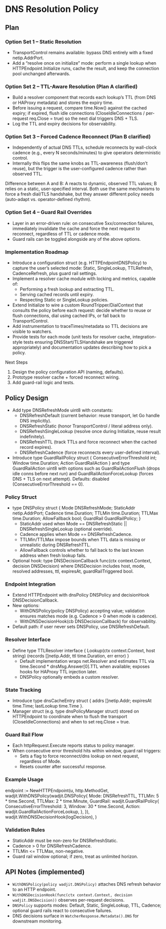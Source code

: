 # DNS Resolution Policy

## Plan

### Option Set 1 – Static Resolution

- TransportControl remains available: bypass DNS entirely with a fixed netip.AddrPort.
- Add a “resolve once on initialize” mode: perform a single lookup when HTTPEndpoint.Initialize runs, cache the result, and keep the connection pool
unchanged afterwards.

### Option Set 2 – TTL-Aware Resolution (Plan A clarified)
- Build a resolver component that records each lookup’s TTL (from DNS or HAProxy metadata) and stores the expiry time.
- Before issuing a request, compare time.Now() against the cached expiry; if expired, flush idle connections (CloseIdleConnections / per-request req.Close = true) so the next dial triggers DNS + TLS.
- Log the TTL and expiry decisions for observability.

### Option Set 3 – Forced Cadence Reconnect (Plan B clarified)
- Independently of actual DNS TTLs, schedule reconnects by wall-clock cadence (e.g., every N seconds/minutes) to give operators deterministic control.
- Internally this flips the same knobs as TTL-awareness (flush/don’t reuse), but the trigger is the user-configured cadence rather than observed TTL.

Difference between A and B: A reacts to dynamic, observed TTL values; B relies on a static, user-specified interval. Both use the same mechanisms to force a fresh dial/TLS handshake, but they answer different policy needs (auto-adapt vs. operator-defined rhythm).

### Option Set 4 – Guard Rail Overrides
- Layer in an error-driven rule: on consecutive 5xx/connection failures, immediately invalidate the cache and force the next request to reconnect, regardless of TTL or cadence mode.
- Guard rails can be toggled alongside any of the above options.

### Implementation Roadmap

- Introduce a configuration struct (e.g. HTTPEndpointDNSPolicy) to capture the user’s selected mode: Static, SingleLookup, TTLRefresh, CadenceRefresh, plus guard rail settings.
- Implement a resolver cache module with locking and metrics, capable of:
    - Performing a fresh lookup and extracting TTL.
    - Serving cached records until expiry.
    - Respecting Static or SingleLookup policies.
- Extend Initialize to wire a custom RoundTripper/DialContext that consults the policy before each request: decide whether to reuse or flush connections, dial using cached IPs, or fall back to TransportControl.
- Add instrumentation to traceTimes/metadata so TTL decisions are visible to watchers.
- Provide tests for each mode (unit tests for resolver cache, integration-style tests ensuring DNSStart/TLSHandshake are triggered appropriately) and documentation updates describing how to pick a policy.

Next Steps

1. Design the policy configuration API (naming, defaults).
2. Prototype resolver cache + forced reconnect wiring.
3. Add guard-rail logic and tests.

## Policy Design

- Add type DNSRefreshMode uint8 with constants:
    - DNSRefreshDefault (current behavior: reuse transport, let Go handle DNS implicitly).
    - DNSRefreshStatic (honor TransportControl / literal address only).
    - DNSRefreshSingleLookup (resolve once during Initialize, reuse result indefinitely).
    - DNSRefreshTTL (track TTLs and force reconnect when the cached record expires).
    - DNSRefreshCadence (force reconnects every user-defined interval).
- Introduce type GuardRailPolicy struct { ConsecutiveErrorThreshold int; Window time.Duration; Action GuardRailAction } and type GuardRailAction uint8 with options such as GuardRailActionFlush (drops idle conns before next run) and GuardRailActionForceLookup (forces DNS + TLS on next attempt). Defaults: disabled (ConsecutiveErrorThreshold == 0).

### Policy Struct

- type DNSPolicy struct { Mode DNSRefreshMode; StaticAddr netip.AddrPort; Cadence time.Duration; TTLMin time.Duration; TTLMax time.Duration; AllowFallback bool; GuardRail GuardRailPolicy; }
    - StaticAddr used when Mode == DNSRefreshStatic || DNSRefreshSingleLookup (optional override).
    - Cadence applies when Mode == DNSRefreshCadence.
    - TTLMin/TTLMax impose bounds when TTL data is missing or unrealistic during DNSRefreshTTL.
    - AllowFallback controls whether to fall back to the last known address when fresh lookup fails.
- Optional hook: type DNSDecisionCallback func(ctx context.Context, decision DNSDecision) where DNSDecision includes host, mode, resolved addresses, ttl, expiresAt, guardRailTriggered bool.

### Endpoint Integration

- Extend HTTPEndpoint with dnsPolicy DNSPolicy and decisionHook DNSDecisionCallback.
- New options:
    - WithDNSPolicy(policy DNSPolicy) accepting value; validation ensures matches mode (e.g. Cadence > 0 when mode is cadence).
    - WithDNSDecisionHook(cb DNSDecisionCallback) for observability.
- Default path: if user never sets DNSPolicy, use DNSRefreshDefault.

### Resolver Interface

- Define type TTLResolver interface { Lookup(ctx context.Context, host string) (records []netip.Addr, ttl time.Duration, err error) }
    - Default implementation wraps net.Resolver and estimates TTL via time.Second * dnsMsg.Answer[0].TTL when available; exposes hooks for HAProxy TTL
    injection later.
    - DNSPolicy optionally embeds a custom resolver.

### State Tracking

- Introduce type dnsCacheEntry struct { addrs []netip.Addr; expiresAt time.Time; lastLookup time.Time }.
- Manager struct (e.g. type dnsPolicyManager struct) stored on HTTPEndpoint to coordinate when to flush the transport (CloseIdleConnections) and when to set req.Close = true.

### Guard Rail Flow

- Each httpRequest.Execute reports status to policy manager.
- When consecutive error threshold hits within window, guard rail triggers:
    - Sets a flag to force reconnect/dns lookup on next request, regardless of Mode.
    - Resets counter after successful response.

### Example Usage

endpoint := NewHTTPEndpoint(u, http.MethodGet,
    wadjit.WithDNSPolicy(wadjit.DNSPolicy{
        Mode: DNSRefreshTTL,
        TTLMin: 5 * time.Second,
        TTLMax: 2 * time.Minute,
        GuardRail: wadjit.GuardRailPolicy{
            ConsecutiveErrorThreshold: 3,
            Window: 30 * time.Second,
            Action: wadjit.GuardRailActionForceLookup,
        },
    }),
    wadjit.WithDNSDecisionHook(logDecision),
)

### Validation Rules

- StaticAddr must be non-zero for DNSRefreshStatic.
- Cadence > 0 for DNSRefreshCadence.
- TTLMin <= TTLMax, non-negative.
- Guard rail window optional; if zero, treat as unlimited horizon.

## API Notes (implemented)
- `WithDNSPolicy(policy wadjit.DNSPolicy)` attaches DNS refresh behavior to an HTTP endpoint.
- `WithDNSDecisionHook(func(ctx context.Context, decision wadjit.DNSDecision))` observes per-request decisions.
- `DNSPolicy` supports modes: Default, Static, SingleLookup, TTL, Cadence; optional guard rails react to consecutive failures.
- DNS decisions surface in `WatcherResponse.Metadata().DNS` for downstream monitoring.
